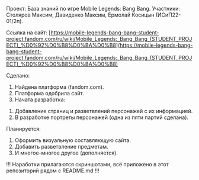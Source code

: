 Проект: База знаний по игре Mobile Legends: Bang Bang.
Участники: Столяров Максим, Давиденко Максим, Ермолай Косицын (ИСиП22-01/2п).

Ссылка на сайт: [https://mobile-legends-bang-bang-student-project.fandom.com/ru/wiki/Mobile_Legends:_Bang_Bang_(STUDENT_PROJECT)_%D0%92%D0%B8%D0%BA%D0%B8](https://mobile-legends-bang-bang-student-project.fandom.com/ru/wiki/Mobile_Legends:_Bang_Bang_(STUDENT_PROJECT)_%D0%92%D0%B8%D0%BA%D0%B8)

Сделано:
1. Найдена платформа (fandom.com).
2. Платформа одобрила сайт.
3. Начата разработка:
1) Добавление страниц и разветвлений персонажей с их информацией.
2) В разработке портреты персонажей (одна из пяти партий сделана).

Планируется:
1. Оформить визуальную составляющую сайта.
2. Добавить разветвление предметам.
3. И многое-многое другое (дополняется).

!!! Наработки прилагаются скриншотами, всё приложено в этот репозиторий рядом с README.md !!!
